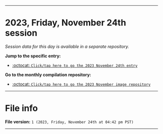
***

# 2023, Friday, November 24th session

_Session data for this day is available in a separate repository._

**Jump to the specific entry:**

- [:octocat: `Click/tap here to go the 2023 November 24th entry`](https://github.com/seanpm2001/SeansLifeArchive_Images_MotorWorld_CarFactory_Y2023_V4/tree/SeansLifeArchive_Images_MotorWorld_CarFactory_Y2023_V4_Main-dev/11_November/24/)

**Go to the monthly compilation repository:**

- [:octocat: `Click/tap here to go the 2023 November image repository`](https://github.com/seanpm2001/SeansLifeArchive_Images_MotorWorld_CarFactory_Y2023_V4/)

***

# File info

**File version:** `1 (2023, Friday, November 24th at 04:42 pm PST)`

***
